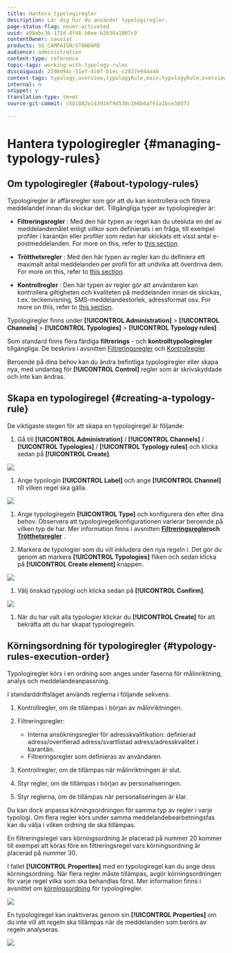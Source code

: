 ```yaml
---
title: Hantera typologiregler
description: Lär dig hur du använder typologiregler.
page-status-flag: never-activated
uuid: a98ebc36-172d-4f46-b6ee-b2636a1007c9
contentOwner: sauviat
products: SG_CAMPAIGN/STANDARD
audience: administration
content-type: reference
topic-tags: working-with-typology-rules
discoiquuid: 2590d94c-51ef-4c0f-b1ec-c2837e94da40
context-tags: typology,overview;typologyRule,main;typologyRule,overview
internal: n
snippet: y
translation-type: tm+mt
source-git-commit: c5b1882e143924f94530c166b6af61a1bce30d72

---
```



# Hantera typologiregler {#managing-typology-rules}

## Om typologiregler {#about-typology-rules}

Typologiregler är affärsregler som gör att du kan kontrollera och filtrera meddelandet innan du skickar det. Tillgängliga typer av typologiregler är:

* **Filtreringsregler** : Med den här typen av regel kan du utesluta en del av meddelandemålet enligt villkor som definierats i en fråga, till exempel profiler i karantän eller profiler som redan har skickats ett visst antal e-postmeddelanden. For more on this, refer to [this section](../../sending/using/filtering-rules.md).

* **Trötthetsregler** : Med den här typen av regler kan du definiera ett maximalt antal meddelanden per profil för att undvika att överdriva dem. For more on this, refer to [this section](../../sending/using/fatigue-rules.md).

* **Kontrollregler** : Den här typen av regler gör att användaren kan kontrollera giltigheten och kvaliteten på meddelanden innan de skickas, t.ex. teckenvisning, SMS-meddelandestorlek, adressformat osv. For more on this, refer to [this section](../../sending/using/control-rules.md).

Typologiregler finns under **[!UICONTROL Administration]** > **[!UICONTROL Channels]** > **[!UICONTROL Typologies]** > **[!UICONTROL Typology rules]** .

Som standard finns flera färdiga **filtrerings** - och **kontrolltypologiregler** tillgängliga. De beskrivs i avsnitten [Filtreringsregler](../../sending/using/fatigue-rules.md) och [Kontrollregler](../../sending/using/control-rules.md) .

Beroende på dina behov kan du ändra befintliga typologiregler eller skapa nya, med undantag för **[!UICONTROL Control]** regler som är skrivskyddade och inte kan ändras.

## Skapa en typologiregel {#creating-a-typology-rule}

De viktigaste stegen för att skapa en typologiregel är följande:

1. Gå till **[!UICONTROL Administration]** / **[!UICONTROL Channels]** / **[!UICONTROL Typologies]** / **[!UICONTROL Typology rules]** och klicka sedan på **[!UICONTROL Create]**.

![](assets/typology_create-rule.png)

1. Ange typologin **[!UICONTROL Label]** och ange **[!UICONTROL Channel]** till vilken regel ska gälla.

![](assets/typology-rule-label.png)

1. Ange typologiregeln **[!UICONTROL Type]** och konfigurera den efter dina behov. Observera att typologiregelkonfigurationen varierar beroende på vilken typ de har. Mer information finns i avsnitten **[Filtreringsregler](../../sending/using/filtering-rules.md)**och**[ Trötthetsregler](../../sending/using/fatigue-rules.md)** .

1. Markera de typologier som du vill inkludera den nya regeln i. Det gör du genom att markera **[!UICONTROL Typologies]** fliken och sedan klicka på **[!UICONTROL Create element]** knappen.

![](assets/typology-typologies-tab.png)

1. Välj önskad typologi och klicka sedan på **[!UICONTROL Confirm]**.

![](assets/typology-link.png)

1. När du har valt alla typologier klickar du **[!UICONTROL Create]** för att bekräfta att du har skapat typologiregeln.

## Körningsordning för typologiregler {#typology-rules-execution-order}

Typologiregler körs i en ordning som anges under faserna för målinriktning, analys och meddelandeanpassning.

I standarddriftsläget används reglerna i följande sekvens:

1. Kontrollregler, om de tillämpas i början av målinriktningen.
1. Filtreringsregler:

   * Interna ansökningsregler för adresskvalifikation: definierad adress/overifierad adress/svartlistad adress/adresskvalitet i karantän.
   * Filtreringsregler som definieras av användaren.

1. Kontrollregler, om de tillämpas när målinriktningen är slut.
1. Styr regler, om de tillämpas i början av personaliseringen.
1. Styr reglerna, om de tillämpas när personaliseringen är klar.

Du kan dock anpassa körningsordningen för samma typ av regler i varje typologi. Om flera regler körs under samma meddelandebearbetningsfas kan du välja i vilken ordning de ska tillämpas.

En filtreringsregel vars körningsordning är placerad på nummer 20 kommer till exempel att köras före en filtreringsregel vars körningsordning är placerad på nummer 30.

I fallet **[!UICONTROL Properties]** med en typologiregel kan du ange dess körningsordning. När flera regler måste tillämpas, avgör körningsordningen för varje regel vilka som ska behandlas först. Mer information finns i avsnittet om [körningsordning](#typology-rules-execution-order) för typologiregler.

![](assets/typology_rule-active.png)

En typologiregel kan inaktiveras genom sin **[!UICONTROL Properties]** om du inte vill att regeln ska tillämpas när de meddelanden som berörs av regeln analyseras.

![](assets/typology_rule-order.png)